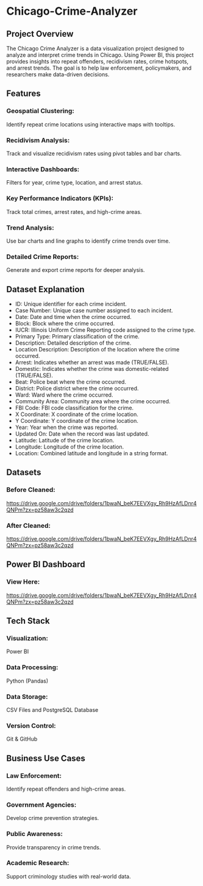# Chicago-Crime-Analyzer
## Project Overview

The Chicago Crime Analyzer is a data visualization project designed to analyze and interpret crime trends in Chicago. Using Power BI, this project provides insights into repeat offenders, recidivism rates, crime hotspots, and arrest trends. The goal is to help law enforcement, policymakers, and researchers make data-driven decisions.

## Features

### Geospatial Clustering: 
Identify repeat crime locations using interactive maps with tooltips.

### Recidivism Analysis: 
Track and visualize recidivism rates using pivot tables and bar charts.

### Interactive Dashboards: 
Filters for year, crime type, location, and arrest status.

### Key Performance Indicators (KPIs): 
Track total crimes, arrest rates, and high-crime areas.

### Trend Analysis: 
Use bar charts and line graphs to identify crime trends over time.

### Detailed Crime Reports: 
Generate and export crime reports for deeper analysis.

## Dataset Explanation
- ID: Unique identifier for each crime incident.
- Case Number: Unique case number assigned to each incident.
- Date: Date and time when the crime occurred.
- Block: Block where the crime occurred.
- IUCR: Illinois Uniform Crime Reporting code assigned to the crime type.
- Primary Type: Primary classification of the crime.
- Description: Detailed description of the crime.
- Location Description: Description of the location where the crime occurred.
- Arrest: Indicates whether an arrest was made (TRUE/FALSE).
- Domestic: Indicates whether the crime was domestic-related (TRUE/FALSE).
- Beat: Police beat where the crime occurred.
- District: Police district where the crime occurred.
- Ward: Ward where the crime occurred.
- Community Area: Community area where the crime occurred.
- FBI Code: FBI code classification for the crime.
- X Coordinate: X coordinate of the crime location.
- Y Coordinate: Y coordinate of the crime location.
- Year: Year when the crime was reported.
- Updated On: Date when the record was last updated.
- Latitude: Latitude of the crime location.
- Longitude: Longitude of the crime location.
- Location: Combined latitude and longitude in a string format. 

## Datasets

### Before Cleaned:
https://drive.google.com/drive/folders/1bwaN_beK7EEVXgy_Rh9HzAfLDnr4QNPm?zx=pz58aw3c2qzd

### After Cleaned:
https://drive.google.com/drive/folders/1bwaN_beK7EEVXgy_Rh9HzAfLDnr4QNPm?zx=pz58aw3c2qzd

## Power BI Dashboard

### View Here:
https://drive.google.com/drive/folders/1bwaN_beK7EEVXgy_Rh9HzAfLDnr4QNPm?zx=pz58aw3c2qzd

## Tech Stack

### Visualization: 
Power BI

### Data Processing: 
Python (Pandas)

### Data Storage: 
CSV Files and PostgreSQL Database

### Version Control: 
Git & GitHub

## Business Use Cases

### Law Enforcement: 
Identify repeat offenders and high-crime areas.

### Government Agencies: 
Develop crime prevention strategies.

### Public Awareness: 
Provide transparency in crime trends.

### Academic Research: 
Support criminology studies with real-world data.

